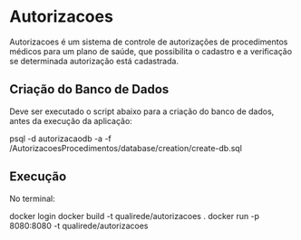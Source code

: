 # Autorizacoes

Autorizacoes é um sistema de controle de autorizações de procedimentos médicos para um plano de saúde, que possibilita o cadastro e a verificação se determinada autorização está cadastrada.


## Criação do Banco de Dados

Deve ser executado o script abaixo para a criação do banco de dados, antes da execução da aplicação:

psql -d autorizacaodb -a -f /AutorizacoesProcedimentos/database/creation/create-db.sql

## Execução

No terminal:

docker login
docker build -t qualirede/autorizacoes .
docker run -p 8080:8080 -t qualirede/autorizacoes